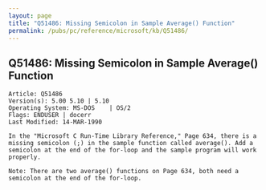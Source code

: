 ```yaml
---
layout: page
title: "Q51486: Missing Semicolon in Sample Average() Function"
permalink: /pubs/pc/reference/microsoft/kb/Q51486/
---
```


## Q51486: Missing Semicolon in Sample Average() Function

	Article: Q51486
	Version(s): 5.00 5.10 | 5.10
	Operating System: MS-DOS    | OS/2
	Flags: ENDUSER | docerr
	Last Modified: 14-MAR-1990
	
	In the "Microsoft C Run-Time Library Reference," Page 634, there is a
	missing semicolon (;) in the sample function called average(). Add a
	semicolon at the end of the for-loop and the sample program will work
	properly.
	
	Note: There are two average() functions on Page 634, both need a
	semicolon at the end of the for-loop.
